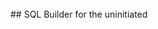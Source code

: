 <div align="center>
  <img src="https://s10.postimg.org/mohgtvijt/irregular_logo.png" alt="Logo">
</div>
<br>
## SQL Builder for the uninitiated
